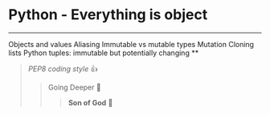 # Python - Everything is object
***
Objects and values
Aliasing
Immutable vs mutable types
Mutation
Cloning lists
Python tuples: immutable but potentially changing
**
> _PEP8 coding style_ :+1:
>> Going Deeper :muscle:
>>> __Son of God__ :clap: